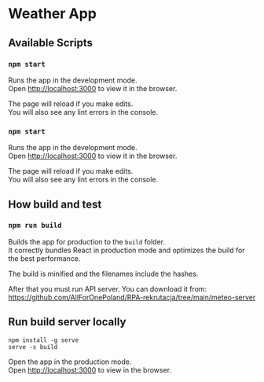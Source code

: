 # Weather App

## Available Scripts

### `npm start`

Runs the app in the development mode.\
Open [http://localhost:3000](http://localhost:3000) to view it in the browser.

The page will reload if you make edits.\
You will also see any lint errors in the console.

### `npm start`

Runs the app in the development mode.\
Open [http://localhost:3000](http://localhost:3000) to view it in the browser.

The page will reload if you make edits.\
You will also see any lint errors in the console.

## How build and test

### `npm run build`

Builds the app for production to the `build` folder.\
It correctly bundles React in production mode and optimizes the build for the best performance.

The build is minified and the filenames include the hashes.

After that you must run API server. You can download it from:\
https://github.com/AllForOnePoland/RPA-rekrutacja/tree/main/meteo-server

## Run build server locally

```
npm install -g serve
serve -s build
```

Open the app in the production mode.\
Open [http://localhost:3000](http://localhost:3000) to view in the browser.
